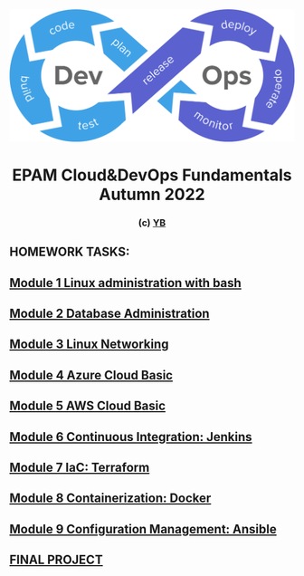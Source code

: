 <div id="header" align="center">
  <img src="https://github.com/NOKnowitAll/EPAM/blob/main/DevOps.png" width="600"/>
</div>

<h1 align="center">EPAM Cloud&DevOps Fundamentals Autumn 2022</h1>
<h3 align="center">(c) <a href="http://yb.pp.ua/" target="_blank">YB</a>  </h3>

## HOMEWORK TASKS: 

## [Module 1 Linux administration with bash](https://github.com/NOKnowitAll/EPAM/tree/main/Module1_Linux_administration_with_bash)
## [Module 2 Database Administration](https://github.com/NOKnowitAll/EPAM/tree/main/Module2_Database_Administration)
## [Module 3 Linux Networking](https://github.com/NOKnowitAll/EPAM/tree/main/Module3_Linux_Networking)
## [Module 4 Azure Cloud Basic](https://github.com/NOKnowitAll/EPAM/tree/main/Module4_Azure_Cloud_Basic)
## [Module 5 AWS Cloud Basic](https://github.com/NOKnowitAll/EPAM/tree/main/Module5_AWS_Cloud_Basic)
## [Module 6 Continuous Integration: Jenkins](https://github.com/NOKnowitAll/EPAM/tree/main/Module6_Continuous_Integration_Jenkins)
## [Module 7 IaC: Terraform](https://github.com/NOKnowitAll/EPAM/tree/main/Module7_IaC_Terraform)
## [Module 8 Containerization: Docker](https://github.com/NOKnowitAll/EPAM/tree/main/Module8_Containerization_Docker)
## [Module 9 Configuration Management: Ansible](https://github.com/NOKnowitAll/EPAM/tree/main/Module9_Configuration_Management_Ansible)
## [FINAL PROJECT](https://github.com/NOKnowitAll/EPAM/tree/main/FINAL_PROJECT)





